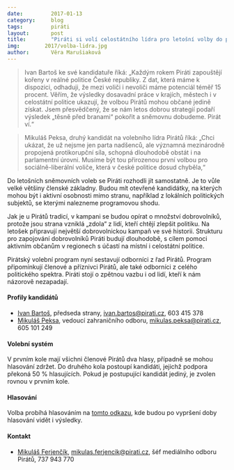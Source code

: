 ```yaml
---
date:         2017-01-13
category:     blog
tags:         piráti
layout:       post
title:        "Piráti si volí celostátního lídra pro letošní volby do poslanecké sněmovny" 
img:        2017/volba-lidra.jpg
author:       Věra Marušiaková
---
```


> Ivan Bartoš ke své kandidatuře říká: „Každým rokem Piráti zapouštějí kořeny v reálné politice České republiky. Z dat, která máme k dispozici, odhaduji, že mezi voliči i nevoliči máme potenciál téměř 15 procent. Věřím, že výsledky dosavadní práce v krajích, městech i v celostátní politice ukazují, že volbou Pirátů mohou občané jedině získat. Jsem přesvědčený, že se nám letos dobrou strategií podaří výsledek „těsně před branami“ pokořit a sněmovnu dobudeme. Pirát ví.“
 
> Mikuláš Peksa, druhý kandidát na volebního lídra Pirátů říká: „Chci ukázat, že už nejsme jen parta nadšenců, ale významná mezinárodně propojená protikorupční síla, schopná dlouhodobě obstát i na parlamentní úrovni. Musíme být tou přirozenou první volbou pro sociálně-liberální voliče, která v české politice dosud chyběla,“

Do letošních sněmovních voleb se Piráti rozhodli jít samostatně. Je to vůle velké většiny členské základny. Budou mít otevřené kandidátky, na kterých mohou být i aktivní osobnosti mimo stranu, například z lokálních politických subjektů, se kterými nalezneme programovou shodu.

Jak je u Pirátů tradicí, v kampani se budou opírat o množství dobrovolníků, protože jsou strana vzniklá „zdola“ z lidí, kteří chtějí zlepšit politiku. Na letošek připravují největší dobrovolnickou kampaň ve své historii. Strukturu pro zapojování dobrovolníků Piráti budují dlouhodobě, s cílem pomoci aktivním občanům v regionech s účastí na místní i celostátní politice.

Pirátský volební program nyní sestavují odborníci z řad Pirátů. Program připomínkují členové a příznivci Pirátů, ale také odborníci z celého politického spektra. Piráti stojí o zpětnou vazbu i od lidí, kteří k nám názorově nezapadají.

#### Profily kandidátů

* [Ivan Bartoš](https://www.pirati.cz/lide/Ivan_Bartos), předseda strany, ivan.bartos@pirati.cz, 603 415 378
* [Mikuláš Peksa](https://www.pirati.cz/lide/mikulas_peksa), vedoucí zahraničního odboru, mikulas.peksa@pirati.cz, 605 101 249

#### Volební systém

V prvním kole mají všichni členové Pirátů dva hlasy, případně se mohou hlasování zdržet. Do druhého kola postoupí kandidáti, jejichž podpora překoná 50 % hlasujících. Pokud je postupující kandidát jediný, je zvolen rovnou v prvním kole.

#### Hlasování

Volba probíhá hlasováním na [tomto odkazu](https://forum.pirati.cz/hlasovani-celostatniho-fora-f475/cf-19-2016-volba-celostatniho-lidra-hlasovani-1-kolo-t35741.html), kde budou po vypršení doby hlasování vidět i výsledky.

#### Kontakt

* [Mikuláš Ferjenčík](https://www.pirati.cz/lide/mikulas_ferjencik), [mikulas.ferjencik@pirati.cz](mailto:mikulas.ferjencik@pirati.cz), šéf mediálního odboru Pirátů, 737 943 770

